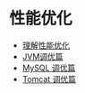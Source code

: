 # 性能优化



  * [理解性能优化](Understand.md)
  * [JVM调优篇](JVM.md)
  * [MySQL 调优篇](MySQL.md)
  * [Tomcat 调优篇](Tomcat.md)